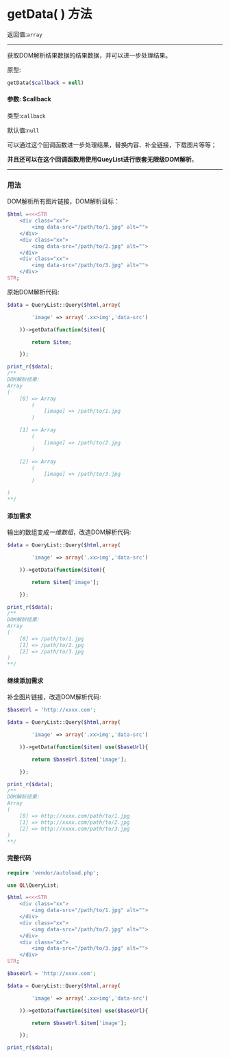 # getData( ) 方法

返回值:`array`

---

获取DOM解析结果数据的结果数据，并可以进一步处理结果。

原型:

```php
getData($callback = null)
```

#### 参数: $callback

类型:`callback`

默认值:`null`

可以通过这个回调函数进一步处理结果，替换内容、补全链接，下载图片等等；

**并且还可以在这个回调函数用使用QueyList进行嵌套无限级DOM解析**。

---

### 用法

DOM解析所有图片链接，DOM解析目标：

```php
$html =<<<STR
    <div class="xx">
        <img data-src="/path/to/1.jpg" alt="">
    </div>
    <div class="xx">
        <img data-src="/path/to/2.jpg" alt="">
    </div>
    <div class="xx">
        <img data-src="/path/to/3.jpg" alt="">
    </div>
STR;
```

原始DOM解析代码:

```php
$data = QueryList::Query($html,array(

        'image' => array('.xx>img','data-src')

    ))->getData(function($item){

        return $item;

    });

print_r($data);
/**
DOM解析结果:
Array
(
    [0] => Array
        (
            [image] => /path/to/1.jpg
        )

    [1] => Array
        (
            [image] => /path/to/2.jpg
        )

    [2] => Array
        (
            [image] => /path/to/3.jpg
        )

)
**/
```

#### 添加需求

输出的数组变成*一维数组*，改造DOM解析代码:

```php
$data = QueryList::Query($html,array(

        'image' => array('.xx>img','data-src')

    ))->getData(function($item){

        return $item['image'];

    });

print_r($data);
/**
DOM解析结果:
Array
(
    [0] => /path/to/1.jpg
    [1] => /path/to/2.jpg
    [2] => /path/to/3.jpg
)
**/
```

#### 继续添加需求

补全图片链接，改造DOM解析代码:

```php
$baseUrl = 'http://xxxx.com';

$data = QueryList::Query($html,array(

        'image' => array('.xx>img','data-src')

    ))->getData(function($item) use($baseUrl){

        return $baseUrl.$item['image'];

    });

print_r($data);
/**
DOM解析结果:
Array
(
    [0] => http://xxxx.com/path/to/1.jpg
    [1] => http://xxxx.com/path/to/2.jpg
    [2] => http://xxxx.com/path/to/3.jpg
)
**/
```

#### 完整代码

```php
require 'vendor/autoload.php';

use QL\QueryList;

$html =<<<STR
    <div class="xx">
        <img data-src="/path/to/1.jpg" alt="">
    </div>
    <div class="xx">
        <img data-src="/path/to/2.jpg" alt="">
    </div>
    <div class="xx">
        <img data-src="/path/to/3.jpg" alt="">
    </div>
STR;

$baseUrl = 'http://xxxx.com';

$data = QueryList::Query($html,array(

        'image' => array('.xx>img','data-src')

    ))->getData(function($item) use($baseUrl){

        return $baseUrl.$item['image'];

    });

print_r($data);
```